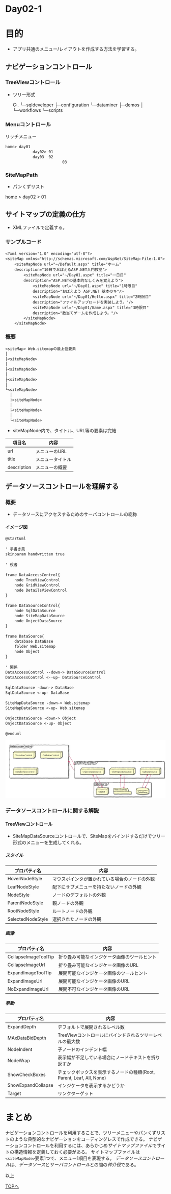 Day02-1
===

# 目的

- アプリ共通のメニュー/レイアウトを作成する方法を学習する。

## ナビゲーションコントロール

### TreeViewコントロール

- ツリー形式

	C:.
	└─sqldeveloper
	    ├─configuration
	    └─dataminer
	       ├─demos
	       │  └─workflows
	       └─scripts

### Menuコントロール

リッチメニュー

	home> day01
				day02> 01
				day03  02
							 03

### SiteMapPath

- パンくずリスト

[home](./index.md) > day02 > [01](./Day02-1.md)

## サイトマップの定義の仕方

- XMLファイルで定義する。

### サンプルコード

	<?xml version="1.0" encoding="utf-8"?>
	<siteMap xmlns="http://schemas.microsoft.com/AspNet/SiteMap-File-1.0">
		<siteMapNode url="~/Default.aspx" title="ホーム"
		description="10日でおぼえるASP.NET入門教室">
			<siteMapNode url="~/Day01.aspx" title="一日目"
			description="ASP.NETの基本的なしくみを覚えよう">
				<siteMapNode url="~/Day01.aspx" title="1時限目"
				description="おぼえよう ASP.NET 基本のキ"/>
				<siteMapNode url="~/Day01/Hello.aspx" title="2時限目"
				description="ファイルアップロードを実装しよう。"/>
				<siteMapNode url="~/Day01/Game.aspx" title="3時限目"
				description="数当てゲームを作成しよう。"/>
			</siteMapNode>
		</siteMapNode>

### 概要

	<siteMap> Web.sitemapの最上位要素
	│
	├<siteMapNode>
	│
	├<siteMapNode>
	│
	├<siteMapNode>
	│
	└<siteMapNode>
	  │
	  ├<siteMapNode>
	  │
	  ├<siteMapNode>
	  │
	  └<siteMapNode>

- siteMapNode内で、タイトル、URL等の要素は完結

項目名|内容
------|-----
url|メニューのURL
title|メニュータイトル
description|メニューの概要

## データソースコントロールを理解する

### 概要

- データソースにアクセスするためのサーバコントロールの総称

#### イメージ図

	@startuml
	
	' 手書き風
	skinparam handwritten true
	
	' 役者
	
	frame DataAccessControl{
		node TreeViewControl
		node GridViewControl
		node DetailsViewControl
	}
	
	frame DataSourceControl{
		node SqlDataSource
		node SiteMapDataSource
		node OnjectDataSource
	}
	
	frame DataSource{
		database DataBase
		folder Web.sitemap
		node Object
	}
	
	' 関係
	DataAccessControl --down-> DataSourceControl
	DataAccessControl <--up- DataSourceControl
	
	SqlDataSource -down-> DataBase
	SqlDataSource <-up- DataBase
	
	SiteMapDataSource -down-> Web.sitemap
	SiteMapDataSource <-up- Web.sitemap
	
	OnjectDataSource -down-> Object
	OnjectDataSource <-up- Object
	
	@enduml

![データアクセスコントロールとデータソースコントロール](./img/Day02/001.png)

### データソースコントロールに関する解説

#### TreeViewコントロール

- SiteMapDataSourceコントロールで、SiteMapをバインドするだけでツリー形式のメニューを生成してくれる。

##### スタイル

プロパティ名|内容
------------|-----
HoverNodeStyle|マウスポインタが置かれている場合のノードの外観
LeafNodeStyle|配下にサブメニューを持たないノードの外観
NodeStyle|ノードのデフォルトの外観
ParentNodeStyle|親ノードの外観
RootNodeStyle|ルートノードの外観
SelectedNodeStyle|選択されたノードの外観

##### 画像

プロパティ名|内容
------------|-----
CollapseImageToolTip|折り畳み可能なインジケータ画像のツールヒント
CollapseImageUrl|折り畳み可能なインジケータ画像のURL
ExpandImageToolTip|展開可能なインジケータ画像のツールヒント
ExpandImageUrl|展開可能なインジケータ画像のURL
NoExpandImageUrl|展開不可なインジケータ画像のURL

##### 挙動

プロパティ名|内容
------------|-----
ExpandDepth|デフォルトで展開されるレベル数
MAxDataBidDepth|TreeViewコントロールにバインドされるツリーレベルの最大数
NodeIndent|子ノードのインデント幅
NodeWrap|表示幅が不足している場合にノードテキストを折り返すか
ShowCheckBoxes|チェックボックスを表示するノードの種類(Root, Parent, Leaf, All, None)
ShowExpandCollapse|インジケータを表示するかどうか
Target|リンクターゲット

# まとめ

ナビゲーションコントロールを利用することで、ツリーメニューやパンくずリストのような典型的なナビゲーションをコーディングレスで作成できる。
ナビゲーションコントロールを利用するには、あらかじめ*サイトマップファイル*でサイトの構造情報を定義しておく必要がある。
サイトマップファイルは`<siteMapNode>`要素1つで、メニュー1項目を表現する。
*データソースコントロール*は、*データソース*と*サーバコントロール*との間の*仲介役*である。

以上



[TOPへ](./index.md)  
